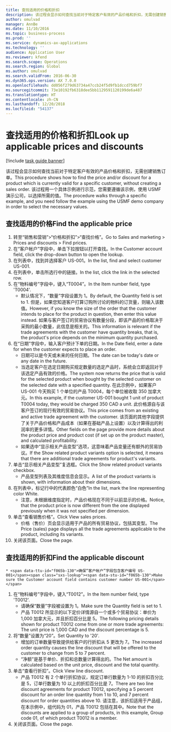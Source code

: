 ```yaml
---
title: 查找适用的价格和折扣
description: 该过程会显示如何查找当前对于特定客户有效的产品价格和折扣，无需创建销售订单。
author: omulvad
manager: AnnBe
ms.date: 11/10/2016
ms.topic: business-process
ms.prod: ''
ms.service: dynamics-ax-applications
ms.technology: ''
audience: Application User
ms.reviewer: kfend
ms.search.scope: Operations
ms.search.region: Global
ms.author: omulvad
ms.search.validFrom: 2016-06-30
ms.dyn365.ops.version: AX 7.0.0
ms.openlocfilehash: dd056f279d63734a47ccb24f5d9fb1dccd759bf7
ms.sourcegitcommit: 73e10192fb6318dee5bb1129591120199de6a487
ms.translationtype: HT
ms.contentlocale: zh-CN
ms.lasthandoff: 12/20/2018
ms.locfileid: "54137"
---
```

# <a name="look-up-applicable-prices-and-discounts"></a><span data-ttu-id="f065b-103">查找适用的价格和折扣</span><span class="sxs-lookup"><span data-stu-id="f065b-103">Look up applicable prices and discounts</span></span>

[!include [task guide banner](../../includes/task-guide-banner.md)]

<span data-ttu-id="f065b-104">该过程会显示如何查找当前对于特定客户有效的产品价格和折扣，无需创建销售订单。</span><span class="sxs-lookup"><span data-stu-id="f065b-104">This procedure shows how to find the price and/or discount for a product which is currently valid for a specific customer, without creating a sales order.</span></span> <span data-ttu-id="f065b-105">该过程用一个具体示例进行示范，您需要遵循该示例，使用 USMF 演示公司，以选择所需的值。</span><span class="sxs-lookup"><span data-stu-id="f065b-105">The procedure walks through a specific example, and you need follow the example using the USMF demo company in order to select the necessary values.</span></span>


## <a name="find-the-applicable-price"></a><span data-ttu-id="f065b-106">查找适用的价格</span><span class="sxs-lookup"><span data-stu-id="f065b-106">Find the applicable price</span></span>
1. <span data-ttu-id="f065b-107">转至“销售和营销”>“价格和折扣”>“查找价格”。</span><span class="sxs-lookup"><span data-stu-id="f065b-107">Go to Sales and marketing > Prices and discounts > Find prices.</span></span>
2. <span data-ttu-id="f065b-108">在“客户帐户”字段中，单击下拉按钮以打开查找。</span><span class="sxs-lookup"><span data-stu-id="f065b-108">In the Customer account field, click the drop-down button to open the lookup.</span></span>
3. <span data-ttu-id="f065b-109">在列表中，找到并选择客户 US-001。</span><span class="sxs-lookup"><span data-stu-id="f065b-109">In the list, find and select customer US-001.</span></span>
4. <span data-ttu-id="f065b-110">在列表中，单击所选行中的链接。</span><span class="sxs-lookup"><span data-stu-id="f065b-110">In the list, click the link in the selected row.</span></span>
5. <span data-ttu-id="f065b-111">在“物料编号”字段中，键入“T0004”。</span><span class="sxs-lookup"><span data-stu-id="f065b-111">In the Item number field, type 'T0004'.</span></span>
    * <span data-ttu-id="f065b-112">默认情况下，“数量”字段设置为 1。</span><span class="sxs-lookup"><span data-stu-id="f065b-112">By default, the Quantity field is set to 1.</span></span> <span data-ttu-id="f065b-113">但是，如果您知道客户打算订购所讨论的物料的订货量，则输入该数值。</span><span class="sxs-lookup"><span data-stu-id="f065b-113">However, if you know the size of the order that the customer intends to place for the product in question, then enter this value instead.</span></span> <span data-ttu-id="f065b-114">如果与客户签订的贸易协议有数量分段，即该产品的价格取决于采购的最小数量，此信息是相关的。</span><span class="sxs-lookup"><span data-stu-id="f065b-114">This information is relevant if the trade agreements with the customer have quantity breaks, that is, the product's price depends on the minimum quantity purchased.</span></span>  
6. <span data-ttu-id="f065b-115">在“日期”字段中，输入客户预计下单的日期。</span><span class="sxs-lookup"><span data-stu-id="f065b-115">In the Date field, enter a date for when the customer expects to place an order.</span></span> 
    * <span data-ttu-id="f065b-116">日期可以是今天或未来的任何日期。</span><span class="sxs-lookup"><span data-stu-id="f065b-116">The date can be today's date or any date in the future.</span></span>  
    * <span data-ttu-id="f065b-117">当选定客户在选定日期购买规定数量的选定产品时，系统会立即返回对于该选定产品有效的价格。</span><span class="sxs-lookup"><span data-stu-id="f065b-117">The system now returns the price that is valid for the selected product when bought by the selected customer on the selected date with a specified quantity.</span></span> <span data-ttu-id="f065b-118">在此示例中，如果客户 US-001 今天购买 1 个单位的产品 T0004，每个单位被收取 350 加拿大元。</span><span class="sxs-lookup"><span data-stu-id="f065b-118">In this example, if the customer US-001 bought 1 unit of product T0004 today, they would be charged 350 CAD a unit.</span></span> <span data-ttu-id="f065b-119">此价格源自与该客户签订的现行有效的贸易协议。</span><span class="sxs-lookup"><span data-stu-id="f065b-119">This price comes from an existing and active trade agreement with the customer.</span></span>      <span data-ttu-id="f065b-120">该页面的其他字段提供了关于产品价格和产品成本（如果在基础产品上设置）以及计算得出的利润率的更多详情。</span><span class="sxs-lookup"><span data-stu-id="f065b-120">Other fields on the page provide more details about the product price and product cost (if set up on the product master), and calculated profitability.</span></span>  
    * <span data-ttu-id="f065b-121">如果选中“显示相关产品变型”选项，这意味着产品变量还有额外的贸易协议。</span><span class="sxs-lookup"><span data-stu-id="f065b-121">If the Show related product variants option is selected, it means that there are additional trade agreements for product's variants.</span></span>  
7. <span data-ttu-id="f065b-122">单击“显示相关产品变型”复选框。</span><span class="sxs-lookup"><span data-stu-id="f065b-122">Click the Show related product variants checkbox.</span></span>
    * <span data-ttu-id="f065b-123">产品变型列表及其维度信息会显示。</span><span class="sxs-lookup"><span data-stu-id="f065b-123">A list of the product variants is shown, with information about their dimensions.</span></span>  
8. <span data-ttu-id="f065b-124">在列表中，标记行中的代表颜色“白色”</span><span class="sxs-lookup"><span data-stu-id="f065b-124">In the list, mark the line representing color White.</span></span>
    * <span data-ttu-id="f065b-125">注意，未根据维度指定时，产品价格现在不同于以前显示的价格。</span><span class="sxs-lookup"><span data-stu-id="f065b-125">Notice, that the product price is now different from the one displayed previously when it was not specified per dimension.</span></span>  
9. <span data-ttu-id="f065b-126">单击“查看销售价格”。</span><span class="sxs-lookup"><span data-stu-id="f065b-126">Click View sales prices.</span></span>
    * <span data-ttu-id="f065b-127">价格（售价）页会显示适用于产品的所有贸易协议，包括其变型。</span><span class="sxs-lookup"><span data-stu-id="f065b-127">The Price (sales) page displays all the trade agreements applicable to the product, including its variants.</span></span>  
10. <span data-ttu-id="f065b-128">关闭该页面。</span><span class="sxs-lookup"><span data-stu-id="f065b-128">Close the page.</span></span>

## <a name="find-the-applicable-discount"></a><span data-ttu-id="f065b-129">查找适用的折扣</span><span class="sxs-lookup"><span data-stu-id="f065b-129">Find the applicable discount</span></span>
    * <span data-ttu-id="f065b-130">确保“客户帐户”字段包含客户编号 US-001</span><span class="sxs-lookup"><span data-stu-id="f065b-130">Make sure the Customer account field contains customer number US-001</span></span>   
1. <span data-ttu-id="f065b-131">在“物料编号”字段中，键入“T0012”。</span><span class="sxs-lookup"><span data-stu-id="f065b-131">In the Item number field, type 'T0012'.</span></span>
    * <span data-ttu-id="f065b-132">请确保“数量”字段被设置为 1。</span><span class="sxs-lookup"><span data-stu-id="f065b-132">Make sure the Quantity field is set to 1.</span></span>  
    * <span data-ttu-id="f065b-133">产品 T0012 所显示的以下定价详情源自一个或多个贸易协议：单价为 1,000 加拿大元，并且折扣百分比是 5。</span><span class="sxs-lookup"><span data-stu-id="f065b-133">The following pricing details shown for product T0012 come from one or more trade agreements: The unit price is 1,000 CAD and the discount percentage is 5.</span></span>  
2. <span data-ttu-id="f065b-134">将“数量”设置为“20”。</span><span class="sxs-lookup"><span data-stu-id="f065b-134">Set Quantity to '20'.</span></span>
    * <span data-ttu-id="f065b-135">增加的订单数量导致提供给客户的行折扣从 5 更改为 7。</span><span class="sxs-lookup"><span data-stu-id="f065b-135">The increased order quantity causes the line discount that will be offered to the customer to change from 5 to 7 percent.</span></span>  
    * <span data-ttu-id="f065b-136">“净额”是基于单价、折扣和总数量计算得出的。</span><span class="sxs-lookup"><span data-stu-id="f065b-136">The Net amount is calculated based on the unit price, discount and the total quantity.</span></span>  
3. <span data-ttu-id="f065b-137">单击“查看行折扣”。</span><span class="sxs-lookup"><span data-stu-id="f065b-137">Click View line discount.</span></span>
    * <span data-ttu-id="f065b-138">产品 T0012 有 2 个单行折扣协议，规定订单行数量为 1-10 的折扣百分比是 5，订单行数量为 10 以上的折扣百分比是 7。</span><span class="sxs-lookup"><span data-stu-id="f065b-138">There are two line discount agreements for product T0012, specifying a 5 percent discount for an order line quantity from 1 to 10, and 7 percent discount for order quantities above 10.</span></span> <span data-ttu-id="f065b-139">请注意，该折扣适用于产品组，在本示例中，组代码为 01，产品 T0012 包括在其中。</span><span class="sxs-lookup"><span data-stu-id="f065b-139">Note that the discounts are applied to a group of products, in this example, Group code 01, of which product T0012 is a member.</span></span>  
4. <span data-ttu-id="f065b-140">关闭该页面。</span><span class="sxs-lookup"><span data-stu-id="f065b-140">Close the page.</span></span>

